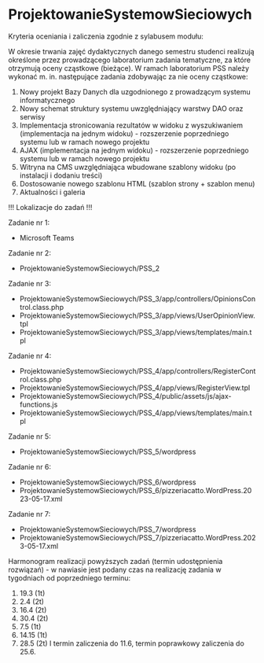 # ProjektowanieSystemowSieciowych

Kryteria oceniania i zaliczenia zgodnie z sylabusem modułu:

W okresie trwania zajęć dydaktycznych danego semestru studenci realizują określone przez prowadzącego laboratorium zadania tematyczne, za które otrzymują oceny cząstkowe (bieżące).  W ramach laboratorium PSS należy wykonać m. in. następujące zadania zdobywając za nie oceny cząstkowe:
1. Nowy projekt Bazy Danych dla uzgodnionego z prowadzącym systemu informatycznego
2. Nowy schemat struktury systemu uwzględniający warstwy DAO oraz serwisy
3. Implementacja stronicowania rezultatów w widoku z wyszukiwaniem (implementacja na jednym widoku) - rozszerzenie poprzedniego systemu lub w ramach nowego projektu
4. AJAX (implementacja na jednym widoku) - rozszerzenie poprzedniego systemu lub w ramach nowego projektu
5. Witryna na CMS uwzględniająca wbudowane szablony widoku (po instalacji i dodaniu treści)
6. Dostosowanie nowego szablonu HTML (szablon strony + szablon menu)
7. Aktualności i galeria

!!! Lokalizacje do zadań !!!

Zadanie nr 1:
- Microsoft Teams

Zadanie nr 2:
- ProjektowanieSystemowSieciowych/PSS_2

Zadanie nr 3:
- ProjektowanieSystemowSieciowych/PSS_3/app/controllers/OpinionsControl.class.php
- ProjektowanieSystemowSieciowych/PSS_3/app/views/UserOpinionView.tpl
- ProjektowanieSystemowSieciowych/PSS_3/app/views/templates/main.tpl

Zadanie nr 4:
- ProjektowanieSystemowSieciowych/PSS_4/app/controllers/RegisterControl.class.php
- ProjektowanieSystemowSieciowych/PSS_4/app/views/RegisterView.tpl
- ProjektowanieSystemowSieciowych/PSS_4/public/assets/js/ajax-functions.js
- ProjektowanieSystemowSieciowych/PSS_4/app/views/templates/main.tpl

Zadanie nr 5:
- ProjektowanieSystemowSieciowych/PSS_5/wordpress

Zadanie nr 6:
- ProjektowanieSystemowSieciowych/PSS_6/wordpress
- ProjektowanieSystemowSieciowych/PSS_6/pizzeriacatto.WordPress.2023-05-17.xml

Zadanie nr 7:
- ProjektowanieSystemowSieciowych/PSS_7/wordpress
- ProjektowanieSystemowSieciowych/PSS_7/pizzeriacatto.WordPress.2023-05-17.xml

Harmonogram realizacji powyższych zadań (termin udostępnienia rozwiązań) - w nawiasie jest podany czas na realizację zadania w tygodniach od poprzedniego terminu:
1. 19.3  (1t)
2. 2.4  (2t) 
3. 16.4  (2t)
4. 30.4  (2t)
5. 7.5  (1t)
6. 14.15  (1t)
7. 28.5  (2t)
I termin zaliczenia do 11.6, termin poprawkowy zaliczenia do 25.6.
